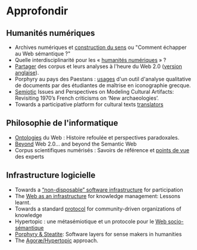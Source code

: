# Approfondir

## Humanités numériques

* Archives numériques et [construction du sens](http://publications.icd.utt.fr/9cfcf4c600c7d2611c4f9bb67024b890) ou "Comment échapper au Web sémantique ?"
* Quelle interdisciplinarité pour les « [humanités numériques](http://publications.icd.utt.fr/6b403ea646c2f6c3c120f02c0ee174ba) » ?
* [Partager](http://publications.icd.utt.fr/a8e03f29acc44aab09e9fadcae016918) des corpus et leurs analyses à l'heure du Web 2.0 ([version anglaise](http://publications.icd.utt.fr/a8e03f29acc44aab09e9fadcae0136fd)). 
* Porphyry au pays des Paestans : [usages](http://publications.icd.utt.fr/ce329c153e7b8873a03ec028470214b8) d'un outil d'analyse qualitative de documents par des étudiantes de maîtrise en iconographie grecque.
* [Semiotic](http://publications.icd.utt.fr/f76f88356be3ad71244879efa40ac3c3) Issues and Perspectives on Modeling Cultural Artifacts: Revisiting 1970’s French criticisms on ‘New archaeologies’.
* Towards a participative platform for cultural texts [translators](http://publications.icd.utt.fr/316a93a7d5280e99f1c696309a00bf49)

## Philosophie de l'informatique

* [Ontologies](http://publications.icd.utt.fr/6b403ea646c2f6c3c120f02c0e264dd6) du Web : Histoire refoulée et perspectives paradoxales.
* [Beyond](http://publications.icd.utt.fr/71376a63935238483d1e86d569000d5b) Web 2.0... and beyond the Semantic Web
* Corpus scientifiques numérisés : Savoirs de référence et [points de vue](http://publications.icd.utt.fr/ce329c153e7b8873a03ec0284701e69c) des experts

## Infrastructure logicielle

* Towards a [“non-disposable” software infrastructure](http://publications.icd.utt.fr/7784ac5c256a3e819d3b28c01433af0b) for participation
* The [Web as an infrastructure](http://publications.icd.utt.fr/a20320ce4a3cbc8189fc209620054144) for knowledge management: Lessons learnt.
* Towards a standard [protocol](http://publications.icd.utt.fr/ce329c153e7b8873a03ec02847023ca9) for community-driven organizations of knowledge 
* Hypertopic : une métasémiotique et un protocole pour le [Web socio-sémantique](http://publications.icd.utt.fr/ce329c153e7b8873a03ec0284701371d)
* [Porphyry & Steatite](http://publications.icd.utt.fr/67ca5e52a936fd8998a2bfc6cd70c34f): Software layers for sense makers in humanities
* The [Agoræ/Hypertopic](http://publications.icd.utt.fr/b743575e7c79c308b22e7703b99a2f89) approach.



